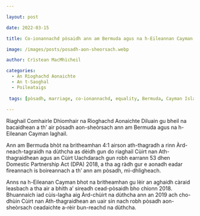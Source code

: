 ```yaml
---

layout: post

date: 2022-03-15

title: Co-ionannachd pòsaidh ann am Bermuda agus na h-Eileannan Cayman ga dhiùltadh le Cùirt Bhreatannach

image: /images/posts/posadh-aon-sheorsach.webp

author: Crìstean MacMhìcheil

categories:
  - An Rìoghachd Aonaichte
  - An t-Saoghal
  - Poileataigs
 
 tags: [pòsadh, marriage, co-ionannachd, equality, Bermuda, Cayman Islands, UK, Breatainn, An Rìoghachd Aonaichte] 
  
---
```


Riaghail Comhairle Dhìomhair na Rìoghachd Aonaichte Diluain gu bheil na bacaidhean a th’ air pòsadh aon-sheòrsach ann am Bermuda agus na h-Eileanan Cayman laghail.

Ann am Bermuda bhòt na britheamhan 4:1 airson ath-thagradh a rinn Àrd-neach-tagraidh na dùthcha as dèidh gun do riaghail Cùirt nan Ath-thagraidhean agus an Cùirt Uachdarach gun robh earrann 53 dhen Domestic Partnership Act (DPA) 2018, a tha ag ràdh gur e aonadh eadar fireannach is boireannach a th’ ann am pòsadh, mì-dhligheach.

Anns na h-Eileanan Cayman bhot na britheamhan gu lèir an aghaidh càraid leasbach a tha air a bhith a’ sireadh cead-pòsaidh bho chionn 2018. Bhuannaich iad cùis-lagha aig Àrd-chùirt na dùthcha ann an 2019 ach cho-dhùin Cùirt nan Ath-thagraidhean an uair sin nach robh pòsadh aon-sheòrsach ceadaichte a-rèir bun-reachd na dùthcha.